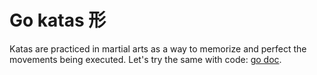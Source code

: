 # Go katas 形

Katas are practiced in martial arts as a way to memorize and perfect the
movements being executed. Let's try the same with code: [go doc][1].

[1]: https://pkg.go.dev/github.com/jreisinger/gokatas
